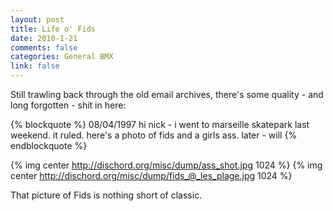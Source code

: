 ```yaml
--- 
layout: post
title: Life o' Fids
date: 2010-1-21
comments: false
categories: General BMX
link: false
---
```


Still trawling back through the old email archives, there's some quality - and
long forgotten - shit in here:

{% blockquote %}
08/04/1997
hi nick - i went to marseille skatepark last weekend. it ruled.
here's a  photo of fids and a girls ass.
later - will
{% endblockquote %}

{% img center http://dischord.org/misc/dump/ass_shot.jpg 1024 %}
{% img center http://dischord.org/misc/dump/fids_@_les_plage.jpg 1024 %}

That picture of Fids is nothing short of classic. 
